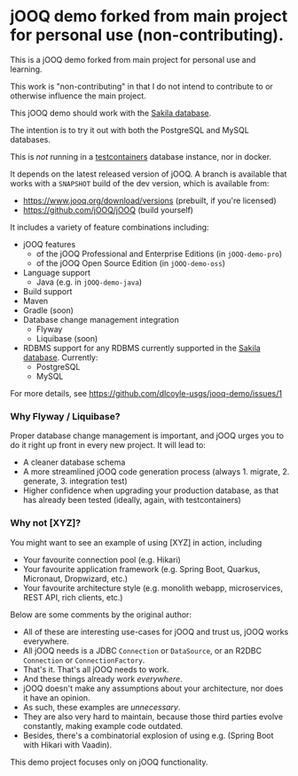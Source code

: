 # jOOQ demo forked from main project for personal use (non-contributing). 

This is a jOOQ demo forked from main project for personal use and learning. 

This work is "non-contributing" in that I do not intend to contribute to or otherwise influence the main project.

This jOOQ demo should work with the [Sakila database](https://www.jooq.org/sakila).

The intention is to try it out with both the PostgreSQL and MySQL databases. 

This is *not* running in a [testcontainers](https://www.testcontainers.org) database instance, nor in docker.

It depends on the latest released version of jOOQ. A branch is available that works with a `SNAPSHOT` build of the dev version, which is available from:

- https://www.jooq.org/download/versions (prebuilt, if you're licensed)
- https://github.com/jOOQ/jOOQ (build yourself)

It includes a variety of feature combinations including:

- jOOQ features
  - of the jOOQ Professional and Enterprise Editions (in `jOOQ-demo-pro`)
  - of the jOOQ Open Source Edition (in `jOOQ-demo-oss`)
- Language support
  - Java (e.g. in `jOOQ-demo-java`)
 - Build support
  - Maven
  - Gradle (soon)
- Database change management integration
  - Flyway
  - Liquibase (soon)
- RDBMS support for any RDBMS currently supported in the [Sakila database](https://www.jooq.org/sakila). Currently:
  - PostgreSQL
  - MySQL

For more details, see https://github.com/dlcoyle-usgs/jooq-demo/issues/1

### Why Flyway / Liquibase?

Proper database change management is important, and jOOQ urges you to do it right up front in every new project. It will lead to:

- A cleaner database schema
- A more streamlined jOOQ code generation process (always 1. migrate, 2. generate, 3. integration test)
- Higher confidence when upgrading your production database, as that has already been tested (ideally, again, with testcontainers)

### Why not [XYZ]?

You might want to see an example of using [XYZ] in action, including

- Your favourite connection pool (e.g. Hikari)
- Your favourite application framework (e.g. Spring Boot, Quarkus, Micronaut, Dropwizard, etc.)
- Your favourite architecture style (e.g. monolith webapp, microservices, REST API, rich clients, etc.)

Below are some comments by the original author:

- All of these are interesting use-cases for jOOQ and trust us, jOOQ works everywhere. 
- All jOOQ needs is a JDBC `Connection` or `DataSource`, or an R2DBC `Connection` or `ConnectionFactory`. 
- That's it. That's all jOOQ needs to work. 
- And these things already work *everywhere*. 
- jOOQ doesn't make any assumptions about your architecture, nor does it have an opinion. 
- As such, these examples are *unnecessary*. 
- They are also very hard to maintain, because those third parties evolve constantly, making example code outdated. 
- Besides, there's a combinatorial explosion of using e.g. (Spring Boot with Hikari with Vaadin).

This demo project focuses only on jOOQ functionality.